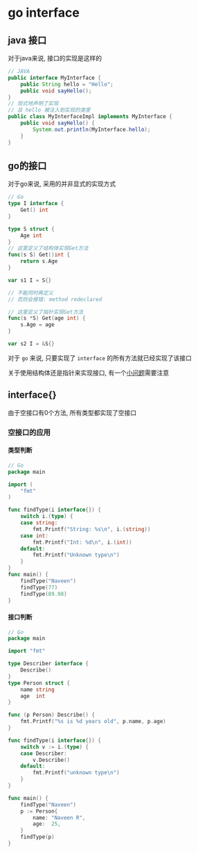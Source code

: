 <!--
Created: Thu Apr 09 2020 15:23:38 GMT+0800 (China Standard Time)
Modified: Thu Apr 09 2020 15:47:14 GMT+0800 (China Standard Time)
-->

# go interface

## java 接口

对于java来说, 接口的实现是这样的

``` JAVA
// JAVA
public interface MyInterface {
    public String hello = "Hello";
    public void sayHello();
}
// 现式地声明了实现
// 且 hello 被注入到实现的类里
public class MyInterfaceImpl implements MyInterface {
    public void sayHello() {
        System.out.println(MyInterface.hello);
    }
}
```

## go的接口

对于go来说, 采用的并非显式的实现方式

``` Go
// Go
type I interface {    
    Get() int
}

type S struct {
    Age int
}
// 这里定义了结构体实现Get方法
func(s S) Get()int {
    return s.Age
}

var s1 I = S{}

// 不能同时再定义
// 否则会报错: method redeclared

// 这里定义了指针实现Get方法
func(s *S) Get(age int) {
    s.Age = age
}

var s2 I = &S{}
```

对于 `go` 来说, 只要实现了 `interface` 的所有方法就已经实现了该接口

关于使用结构体还是指针来实现接口, 有一个[小问题](https://draveness.me/golang/docs/part2-foundation/ch04-basic/golang-interface/)需要注意

## interface{}

由于空接口有0个方法, 所有类型都实现了空接口

### 空接口的应用

#### 类型判断

``` Go
// Go
package main

import (  
    "fmt"
)

func findType(i interface{}) {  
    switch i.(type) {
    case string:
        fmt.Printf("String: %s\n", i.(string))
    case int:
        fmt.Printf("Int: %d\n", i.(int))
    default:
        fmt.Printf("Unknown type\n")
    }
}
func main() {  
    findType("Naveen")
    findType(77)
    findType(89.98)
}
```

#### 接口判断

``` Go
// Go
package main

import "fmt"

type Describer interface {  
    Describe()
}
type Person struct {  
    name string
    age  int
}

func (p Person) Describe() {  
    fmt.Printf("%s is %d years old", p.name, p.age)
}

func findType(i interface{}) {  
    switch v := i.(type) {
    case Describer:
        v.Describe()
    default:
        fmt.Printf("unknown type\n")
    }
}

func main() {  
    findType("Naveen")
    p := Person{
        name: "Naveen R",
        age:  25,
    }
    findType(p)
}
```


